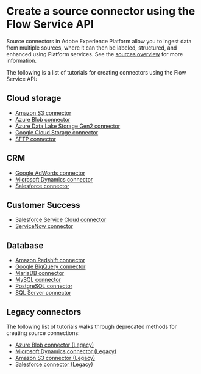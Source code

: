 # Create a source connector using the Flow Service API

Source connectors in Adobe Experience Platform allow you to ingest data from multiple sources, where it can then be labeled, structured, and enhanced using Platform services. See the [sources overview](../../../technical_overview/acp_connectors_overview/acp-connectors-overview.md) for more information.

The following is a list of tutorials for creating connectors using the Flow Service API:

## Cloud storage

- [Amazon S3 connector](./cloud-storages/s3-api-tutorial.md)
- [Azure Blob connector](./cloud-storages/blob-api-tutorial.md)
- [Azure Data Lake Storage Gen2 connector](./cloud-storages/adls-gen2-api-tutorial.md)
- [Google Cloud Storage connector](./cloud-storages/google-cloud-api-tutorial.md)
- [SFTP connector](./cloud-storages/sftp-api-tutorial.md)

## CRM

- [Google AdWords connector](./crm/google-adwords-api-tutorial.md)
- [Microsoft Dynamics connector](./crm/dynamics-api-tutorial.md)
- [Salesforce connector](./crm/salesforce-api-tutorial.md)

## Customer Success

- [Salesforce Service Cloud connector](./customer-success/salesforce-service-cloud-api-tutorial.md)
- [ServiceNow connector](./customer-success/service-now-api-tutorial.md)

## Database

- [Amazon Redshift connector](./database-nosql/amazon-redshift-api-tutorial.md)
- [Google BigQuery connector](./database-nosql/google-bigquery-api-tutorial.md)
- [MariaDB connector](./database-nosql/mariadb-api-tutorial.md)
- [MySQL connector](./database-nosql/mysql-db-api-tutorial.md)
- [PostgreSQL connector](./database-nosql/psql-api-tutorial.md)
- [SQL Server connector](./database-nosql/sql-server-api-tutorial.md)

## Legacy connectors

The following list of tutorials walks through deprecated methods for creating source connections:

- [Azure Blob connector (Legacy)](../../creating_a_connector_tutorial/ACP_azure_blob_connector_tutorial.md)
- [Microsoft Dynamics connector (Legacy)](../../creating_a_connector_tutorial/ACP_dynamic_connector_tutorial.md)
- [Amazon S3 connector (Legacy)](../../creating_a_connector_tutorial/ACP_s3_connector_tutorial.md)
- [Salesforce connector (Legacy)](../../creating_a_connector_tutorial/ACP_salesforce_connector_tutorial.md)